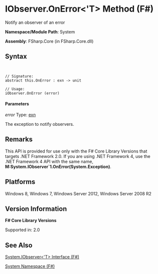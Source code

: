 # IObserver.OnError<'T> Method (F#)

Notify an observer of an error

**Namespace/Module Path**: System

**Assembly**: FSharp.Core (in FSharp.Core.dll)


## Syntax


```


// Signature:
abstract this.OnError : exn -> unit

// Usage:
iObserver.OnError (error)

```



#### Parameters
*error*
Type: [exn](http://msdn.microsoft.com/en-us/library/e1569b69-3b30-440b-8c6f-966d1c6a06ab)


The exception to notify observers.




## Remarks
This API is provided for use only with the F# Core Library Versions that targets .NET Framework 2.0. If you are using .NET Framework 4, use the .NET Framework 4 API with the same name, **M:System.IObserver&#96;1.OnError(System.Exception)**.


## Platforms
Windows 8, Windows 7, Windows Server 2012, Windows Server 2008 R2


## Version Information
**F# Core Library Versions**

Supported in: 2.0




## See Also
[System.IObserver&#60;'T&#62; Interface &#40;F&#35;&#41;](System.IObserver%28%27T%29+Interface+%28FSharp%29.md)

[System Namespace &#40;F&#35;&#41;](System+Namespace+%28FSharp%29.md)

